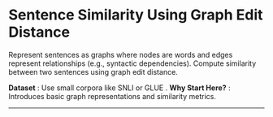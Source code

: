 #  Sentence Similarity Using Graph Edit Distance
Represent sentences as graphs where nodes are words and edges represent relationships (e.g., syntactic dependencies). Compute similarity between two sentences using graph edit distance.

**Dataset** : Use small corpora like SNLI or GLUE .
**Why Start Here?** : Introduces basic graph representations and similarity metrics.

---


